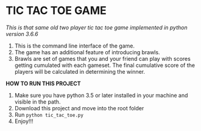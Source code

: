 # TIC TAC TOE GAME

_This is that same old two player tic tac toe game implemented in python version 3.6.6_

1. This is the command line interface of the game.
2. The game has an additional feature of introducing brawls.
3. Brawls are set of games that you and your friend can play with scores getting cumulated with each gameset. The final cumulative
    score of the players will be calculated in determining the winner.

**HOW TO RUN THIS PROJECT**

1.  Make sure you have python 3.5 or later installed in your machine and visible in the path.
2.  Download this project and move into the root folder
3.  Run `python tic_tac_toe.py`
4.  Enjoy!!!

